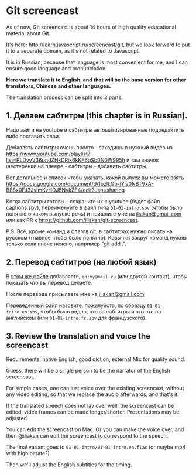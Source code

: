 # Git screencast

As of now, Git screencast is about 14 hours of high quality educational material about Git.

It's here: http://learn.javascript.ru/screencast/git, but we look forward to put it to a separate domain, as it's not related to Javascript.

It is in Russian, because that language is most convenient for me, and I can ensure good language and pronunciation.

**Here we translate it to English, and that will be the base version for other translators, Chinese and other languages.**

The translation process can be split into 3 parts.

## 1. Делаем сабтитры (this chapter is in Russian).


Надо зайти на youtube и сабтитры автоматизированные подредактить либо поставить свои.

Добавлять сабтитры очень просто - заходишь в нужный видео из
<https://www.youtube.com/playlist?list=PLDyvV36pndZHkDRik6kKF6gSb0N0W995h>
и там значок шестеренки на плеере - сабтитры - добавить сабтитры.

Вот детальнее и список чтобы указать, какой выпуск вы можете взять
<https://docs.google.com/document/d/1pzlkGp-iYiy0NBT9xA-B88x0FJ3JylmKyHDJ5NykZF4/edit?usp=sharing>

Когда сабтитры готовы - сохраните их с youtube (будет файл captions.sbv), переименуйте в файл типа `01-01-intro.sbv` (чтобы было понятно о каком выпуске речь) и пришлите мне на iliakan@gmail.com или как PR к https://github.com/iliakan/git-screencast.

P.S. Всё, кроме команд и флагов git, в сабтитрах нужно писать на русском (главное чтобы было понятно). Кавычки вокруг команд нужны только если иначе неясно, например "git add .".

## 2. Перевод сабтитров (на любой язык)

В [этом же файле](https://docs.google.com/document/d/1pzlkGp-iYiy0NBT9xA-B88x0FJ3JylmKyHDJ5NykZF4/edit?usp=sharing) добавляете, `en:my@mail.ru` (или другой контакт), чтобы показать что вы перевод делаете.

После перевода присылаете мне на iliakan@gmail.com.

Переведенный файл назовите, пожалуйста, по образцу `01-01-intro.en.sbv`, чтобы было видно, что за сабтитры и что это на английском (или `01-01-intro.fr.sbv` для французского).


## 3. Review the translation and voice the screencast

Requirements: native English, good diction, external Mic for quality sound.

Guess, there will be a single person to be the narrator of the English screencast.

For simple cases, one can just voice over the existing screencast, without any video editing,
so that we replace the audio afterwards, and that's it.

If the translated speech does not lay over well, the screencast can be edited, video frames can be made longer/shorter. Presentations may be adjusted.

You can edit the screencast on Mac. Or you can make the voice over, and then @iliakan can edit the screencast to correspond to the speech.

The final variant goes to `01-01-intro/01-01-intro.en.flac` (or maybe mp4 with high bitrate?).

Then we'll adjust the English subtitles for the timing.
